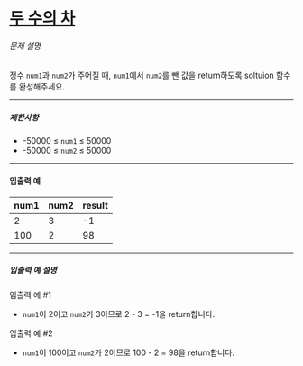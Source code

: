 # [두 수의 차](https://school.programmers.co.kr/learn/courses/30/lessons/120803)


###### 문제 설명


정수 `num1`과 `num2`가 주어질 때, `num1`에서 `num2`를 뺀 값을 return하도록 soltuion 함수를 완성해주세요.




---


##### 제한사항


* \-50000 ≤ `num1` ≤ 50000
* \-50000 ≤ `num2` ≤ 50000




---


#### 입출력 예




| num1 | num2 | result |
| --- | --- | --- |
| 2 | 3 | \-1 |
| 100 | 2 | 98 |




---


##### 입출력 예 설명


입출력 예 \#1


* `num1`이 2이고 `num2`가 3이므로 2 \- 3 \= \-1을 return합니다.


입출력 예 \#2


* `num1`이 100이고 `num2`가 2이므로 100 \- 2 \= 98을 return합니다.



